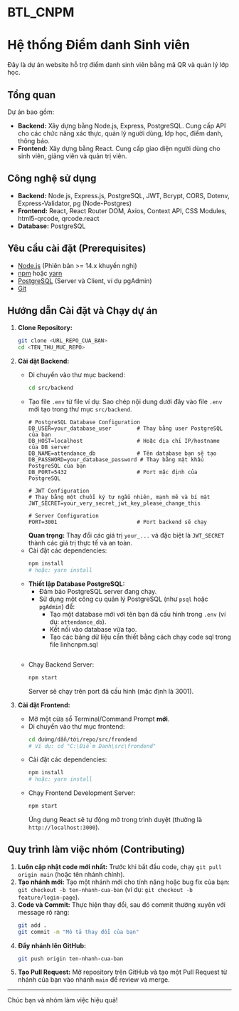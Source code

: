 # BTL_CNPM
# Hệ thống Điểm danh Sinh viên

Đây là dự án website hỗ trợ điểm danh sinh viên bằng mã QR và quản lý lớp học.

## Tổng quan

Dự án bao gồm:
* **Backend:** Xây dựng bằng Node.js, Express, PostgreSQL. Cung cấp API cho các chức năng xác thực, quản lý người dùng, lớp học, điểm danh, thông báo.
* **Frontend:** Xây dựng bằng React. Cung cấp giao diện người dùng cho sinh viên, giảng viên và quản trị viên.

## Công nghệ sử dụng

* **Backend:** Node.js, Express.js, PostgreSQL, JWT, Bcrypt, CORS, Dotenv, Express-Validator, pg (Node-Postgres)
* **Frontend:** React, React Router DOM, Axios, Context API, CSS Modules, html5-qrcode, qrcode.react
* **Database:** PostgreSQL

## Yêu cầu cài đặt (Prerequisites)

* [Node.js](https://nodejs.org/) (Phiên bản >= 14.x khuyến nghị)
* [npm](https://www.npmjs.com/) hoặc [yarn](https://yarnpkg.com/)
* [PostgreSQL](https://www.postgresql.org/) (Server và Client, ví dụ pgAdmin)
* [Git](https://git-scm.com/)

## Hướng dẫn Cài đặt và Chạy dự án

1.  **Clone Repository:**
    ```bash
    git clone <URL_REPO_CUA_BẠN>
    cd <TEN_THU_MUC_REPO>
    ```

2.  **Cài đặt Backend:**
    * Di chuyển vào thư mục backend:
        ```bash
        cd src/backend
        ```
    * Tạo file `.env` từ file ví dụ: Sao chép nội dung dưới đây vào file `.env` mới tạo trong thư mục `src/backend`.
        ```dotenv
        # PostgreSQL Database Configuration
        DB_USER=your_database_user        # Thay bằng user PostgreSQL của bạn
        DB_HOST=localhost                 # Hoặc địa chỉ IP/hostname của DB server
        DB_NAME=attendance_db             # Tên database bạn sẽ tạo
        DB_PASSWORD=your_database_password # Thay bằng mật khẩu PostgreSQL của bạn
        DB_PORT=5432                      # Port mặc định của PostgreSQL

        # JWT Configuration
        # Thay bằng một chuỗi ký tự ngẫu nhiên, mạnh mẽ và bí mật
        JWT_SECRET=your_very_secret_jwt_key_please_change_this

        # Server Configuration
        PORT=3001                         # Port backend sẽ chạy
        ```
        **Quan trọng:** Thay đổi các giá trị `your_...` và đặc biệt là `JWT_SECRET` thành các giá trị thực tế và an toàn.
    * Cài đặt các dependencies:
        ```bash
        npm install
        # hoặc: yarn install
        ```
    * **Thiết lập Database PostgreSQL:**
        * Đảm bảo PostgreSQL server đang chạy.
        * Sử dụng một công cụ quản lý PostgreSQL (như `psql` hoặc `pgAdmin`) để:
            * Tạo một database mới với tên bạn đã cấu hình trong `.env` (ví dụ: `attendance_db`).
            * Kết nối vào database vừa tạo.
            * Tạo các bảng dữ liệu cần thiết bằng cách chạy code sql trong file linhcnpm.sql
                ```
    * Chạy Backend Server:
        ```bash
        npm start
        ```
        Server sẽ chạy trên port đã cấu hình (mặc định là 3001).

3.  **Cài đặt Frontend:**
    * Mở một cửa sổ Terminal/Command Prompt **mới**.
    * Di chuyển vào thư mục frontend:
        ```bash
        cd đường/dẫn/tới/repo/src/frondend
        # Ví dụ: cd "C:\Điểm Danh\src\frondend"
        ```
    * Cài đặt các dependencies:
        ```bash
        npm install
        # hoặc: yarn install
        ```
    * Chạy Frontend Development Server:
        ```bash
        npm start
        ```
        Ứng dụng React sẽ tự động mở trong trình duyệt (thường là `http://localhost:3000`).

## Quy trình làm việc nhóm (Contributing)

1.  **Luôn cập nhật code mới nhất:** Trước khi bắt đầu code, chạy `git pull origin main` (hoặc tên nhánh chính).
2.  **Tạo nhánh mới:** Tạo một nhánh mới cho tính năng hoặc bug fix của bạn: `git checkout -b ten-nhanh-cua-ban` (ví dụ: `git checkout -b feature/login-page`).
3.  **Code và Commit:** Thực hiện thay đổi, sau đó commit thường xuyên với message rõ ràng:
    ```bash
    git add .
    git commit -m "Mô tả thay đổi của bạn"
    ```
4.  **Đẩy nhánh lên GitHub:**
    ```bash
    git push origin ten-nhanh-cua-ban
    ```
5.  **Tạo Pull Request:** Mở repository trên GitHub và tạo một Pull Request từ nhánh của bạn vào nhánh `main` để review và merge.

---
Chúc bạn và nhóm làm việc hiệu quả!